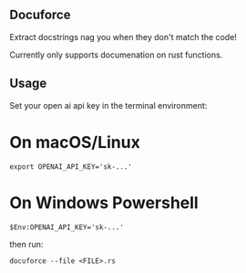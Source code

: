 ## Docuforce

Extract docstrings nag you when they don't match the code!

Currently only supports documenation on rust functions.

## Usage

Set your open ai api key in the terminal environment:

# On macOS/Linux
```
export OPENAI_API_KEY='sk-...'
```

# On Windows Powershell
```
$Env:OPENAI_API_KEY='sk-...'
```

then run:

`docuforce --file <FILE>.rs`

